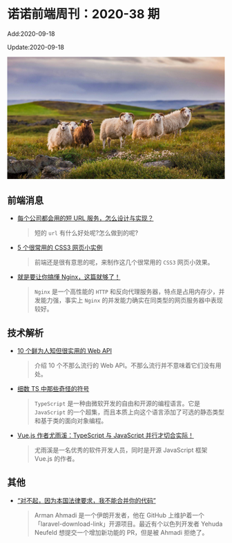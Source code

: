 <!--
 * @Description: 2020-38
 * @Author: zoeblow
 * @Email: wangfuyuan@nnuo.com
 * @Date: 2020-07-17 19:10:38
 * @LastEditors: zoeblow
 * @LastEditTime: 2020-09-18 15:36:24
 * @FilePath: /nuofe-weekly/2020/weekly-38.md
 -->

# 诺诺前端周刊：2020-38 期

Add:2020-09-18

Update:2020-09-18

![202038](../images/2020/202038.jpg)

## 前端消息

- [每个公司都会用的短 URL 服务，怎么设计与实现？](https://juejin.im/post/6844903873950269454)

  > 短的 `url` 有什么好处呢?怎么做到的呢?

- [5 个很常用的 CSS3 网页小实例](https://www.cnblogs.com/jr1993/p/4743914.html)

  > 前端还是很有意思的呢，来制作这几个很常用的 `CSS3` 网页小效果。

- [就是要让你搞懂 Nginx，这篇就够了！](https://blog.csdn.net/yujing1314/article/details/107000737)

  > `Nginx` 是一个高性能的 `HTTP` 和反向代理服务器，特点是占用内存少，并发能力强，事实上 `Nginx` 的并发能力确实在同类型的网页服务器中表现较好。

## 技术解析

- [10 个鲜为人知但很实用的 Web API](https://mp.weixin.qq.com/s/XzBbVoxDYjW28K_QDUkOBg)

  > 介绍 10 个不那么流行的 Web API。不那么流行并不意味着它们没有用处。

- [细数 TS 中那些奇怪的符号](https://mp.weixin.qq.com/s/Y4TX0ACqyCoRCBfsas2qCA)

  > `TypeScript` 是一种由微软开发的自由和开源的编程语言。它是 `JavaScript` 的一个超集，而且本质上向这个语言添加了可选的静态类型和基于类的面向对象编程。

- [Vue.js 作者尤雨溪：TypeScript 与 JavaScript 并行才切合实际！](https://mp.weixin.qq.com/s/uOHnWIkP0I0VDZCV2kOmsA)

  > 尤雨溪是一名优秀的软件开发人员，同时是开源 JavaScript 框架 Vue.js 的作者。

## 其他

- [“对不起，因为本国法律要求，我不能合并你的代码”](https://mp.weixin.qq.com/s/tasQ9NVuLNdYUKD-5xCxaQ)

  > Arman Ahmadi 是一个伊朗开发者，他在 GitHub 上维护着一个「laravel-download-link」开源项目。最近有个以色列开发者 Yehuda Neufeld 想提交一个增加新功能的 PR，但是被 Ahmadi 拒绝了。
